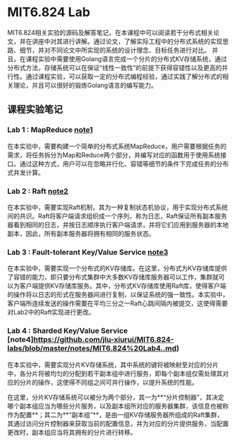 # MIT6.824 Lab

MIT6.824相关实验的源码及解答笔记，在本课程中可以阅读若干分布式相关论文，并在讲座中对其进行讲解。通过论文，了解实际工程中的分布式系统的实现思路、细节，并对不同论文中所实现的系统的设计理念、目标任务进行对比。
并且，在课程实验中需要使用Golang语言完成一个分片的分布式KV存储系统，通过分布式方法，存储系统可以在保证“线性一致性”的前提下获得容错性以及更高的并行性。通过课程实验，可以获取一定的分布式编程经验，通过实践了解分布式的相关理论，并且可以很好的锻炼Golang语言的编写能力。

## 课程实验笔记

### Lab 1 : MapReduce [note1](https://github.com/jlu-xiurui/MIT6.824-labs/blob/master/notes/MIT6.824%20Lab1.md)

在本实验中，需要构建一个简单的分布式系统MapReduce，用户需要根据任务的需求，将任务拆分为Map和Reduce两个部分，并编写对应的函数用于使用系统接口。通过这种方式，用户可以在忽略并行化、容错等细节的条件下完成任务的分布式并发计算。

### Lab 2 : Raft [note2](https://github.com/jlu-xiurui/MIT6.824-labs/blob/master/notes/MIT6.824%20Lab2.md)

在本实验中，需要实现Raft机制，其为一种复制状态机协议，用于实现分布式系统间的共识。Raft将客户端请求组织成一个序列，称为日志，Raft保证所有副本服务器看到相同的日志，并按日志顺序执行客户端请求，并将它们应用到服务器的本地副本，因此，所有副本服务器将拥有相同的服务状态。

### Lab 3 : Fault-tolerant Key/Value Service [note3](https://github.com/jlu-xiurui/MIT6.824-labs/blob/master/notes/MIT6.824%20Lab3.md)

在本实验中，需要实现一个分布式的KV存储库。在这里，分布式为KV存储库提供了容错的能力，即只要分布式集群中大多数KV存储库服务器可以工作，集群就可以为客户端提供KV存储库服务。其中，分布式KV存储库使用Raft库，使得客户端的操作将以日志的形式在服务器间进行复制，以保证系统的强一致性。本实验中，客户端所连续发送的操作需要在平均三分之一Raft心跳间隔内被提交，这使得需要对Lab2中的Raft实现进行更改。

### Lab 4 :  Sharded Key/Value Service [note4]https://github.com/jlu-xiurui/MIT6.824-labs/blob/master/notes/MIT6.824%20Lab4..md)

在本实验中，需要实现分片KV存储系统，其中系统的键将被映射至对应的分片中，各分片将被均匀的分配到若干副本组中进行服务，即每个副本组仅需处理其对应的分片的操作，这使得不同组之间可并行操作，以提升系统的性能。

在这里，分片KV存储系统可以被分为两个部分，其一为**“分片控制器”，其决定哪个副本组应当为哪些分片服务，以及副本组所对应的服务器集群，该信息也被称作为配置**；其二为**“副本组”**，是由一组KV存储服务器所组成的Raft集群，其通过访问分片控制器来获取当前的配置信息，并为对应的分片提供服务，当配置更改时，副本组应当将其拥有的分片进行转移。

